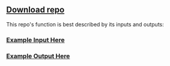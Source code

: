 ## [Download repo](https://github.com/lewisforbes/Top-Hat-Question-Printer/archive/refs/heads/main.zip)

This repo's function is best described by its inputs and outputs:
### [Example Input Here](_converter/input)
### [Example Output Here](_converter/final_output)
